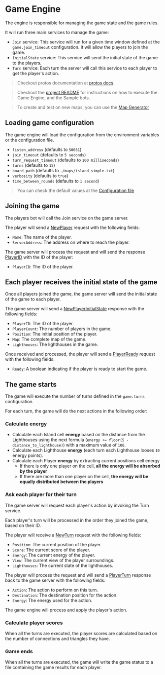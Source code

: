 # Game Engine
The engine is responsible for managing the game state and the game rules.

It will run three main services to manage the game:
- `Join` service: This service will run for a given time window defined at the `game.join_timeout` configuration. It will allow the players to join the game.
- `InitialState` service: This service will send the initial state of the game to the players.
- `Turn` service: Each turn the server will call this service to each player to get the player's action.

> Checkout protos documentation at [protos docs](protos.md).

> Checkout the [project README](../README.md) for instructions on how to execute the Game Engine, and the Sample bots.

> To create and test on new maps, you can use the [Map Generator](https://dovixman.github.io/lighthouses_map_generator/)

## Loading game configuration
The game engine will load the configuration from the environment variables or the configuration file.

- `listen_address` (defaults to `50051`)
- `join_timeout` (defaults to `5 seconds`)
- `turn_request_timeout` (defaults to `100 milliseconds`)
- `turns` (defaults to `15`)
- `board_path` (defaults to `./maps/island_simple.txt`)
- `verbosity` (defaults to `true`)
- `time_between_rounds` (defaults to `1 second`)

> You can check the default values at the [Configuration file](../cfg.yaml)

## Joining the game
The players bot will call the Join service on the game server.

The player will send a [NewPlayer](protos.md#newplayer) request with the following fields:
- `Name`: The name of the player.
- `ServerAddress`: The address on where to reach the player.

The game server will process the request and will send the response [PlayerID](protos.md#playerid) with the ID of the player:
- `PlayerID`: The ID of the player.

## Each player receives the initial state of the game
Once all players joined the game, the game server will send the initial state of the game to each player.

The game server will send a [NewPlayerInitialState](protos.md#newplayerinitialstate) response with the following fields:
- `PlayerID`: The ID of the player.
- `PlayerCount`: The number of players in the game.
- `Position`: The initial position of the player.
- `Map`: The complete map of the game.
- `Lighthouses`: The lighthouses in the game.

Once received and processed, the player will send a [PlayerReady](protos.md#playerready) request with the following fields:
- `Ready`: A boolean indicating if the player is ready to start the game.

## The game starts
The game will execute the number of turns defined in the `game.turns` configuration.

For each turn, the game will do the next actions in the following order:

### Calculate energy
- Calculate each Island cell **energy** based on the distance from the Lighthouses using the next formula (`energy += floor(5 - distance_to_lighthouse)`) with a maximum value of `100`.
- Calculate each Lighthouse **energy** (each turn each Lighthouse looses `10` energy points).
- Calculate each Player **energy** by extracting current positions cell energy
  - If there is only one player on the cell, **all the energy will be absorbed by the player**
  - If there are more than one player on the cell, **the energy will be equally distributed between the players**

### Ask each player for their turn
The game server will request each player's action by invoking the Turn service.

Each player's turn will be processed in the order they joined the game, based on their ID.

The player will receive a [NewTurn](protos.md#newturn) request with the following fields:
  - `Position`: The current position of the player.
  - `Score`: The current score of the player.
  - `Energy`: The current energy of the player.
  - `View`: The current view of the player surroundings.
  - `Lighthouses`: The current state of the lighthouses.

The player will process the request and will send a [PlayerTurn](protos.md#newaction) response back to the game server with the following fields:
  - `Action`: The action to perform on this turn.
  - `Destination`: The destination position for the action.
  - `Energy`: The energy used for the action.

The game engine will process and apply the player's action.

### Calculate player scores
When all the turns are executed, the player scores are calculated based on the number of connections and triangles they have.

### Game ends
When all the turns are executed, the game will write the game status to a file containing the game results for each player.
